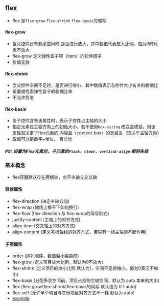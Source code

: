 ## flex
- flex 是`flex-grow` `flex-shrink` `flex-basis`的缩写

#### flex-grow
- 当父控件还有剩余空间时,是否进行放大，其中数值代表放大比例，值为0时代表不放大
- flex-grow 定义弹性盒子项（item）的拉伸因子
- 负值无效

#### flex-shrink
- 当父控件空间不足时，是否进行缩小，其中数值表示与控件大小有关的收缩比
- 设置或检索弹性盒子的收缩比率
- 不允许负值

#### flex-basis
- 当子控件含有该属性时，表示子控件占主轴的大小
- 指定元素在主轴方向上的初始大小，若不使用`box-sizing` 改变盒模型，则该属性就决定了flex元素的
内容盒（content-box）的宽或高（取决于主轴方向）
- 取值可以是数字+单位、 百分比

##### PS: 设置为Flex元素后，子元素的`float`、`clear`、`vertical-align` 都将失效


### 基本概念
- flex容器默认存在两根轴，水平主轴与交叉轴

#### 容器属性
- flex-direction    (决定主轴方向)
- flex-wrap         (轴线上排不下如何换行)
- flex-flow         (flex-direction 与 flex-wrap的简写形式)
- justify-content   (主轴上的对齐方式)
- align-item        (交叉轴上的对齐方式)
- align-content     (定义多根轴线的对齐方式，若只有一根主轴则不起作用)


#### 子项属性
- order             (排列顺序，数值越小越靠前)
- flex-grow         (定义项目放大比例，默认为0不放大)
- flex-shrink       (定义项目的缩小比例 默认为1，空间不足将缩小。值为0表示不缩小)
- flex-basis        (分配多余空间前，项目占据的主轴空间，默认为 auto 本来的大小)
- flex              (flex-grow\flex-shrink\flex-basis的简写 默认值为 0 1 auto)
- flex-self         (允许单个项目与其他项目对齐方式不一样 默认为 auto)
- [example](./example/flex.html)
